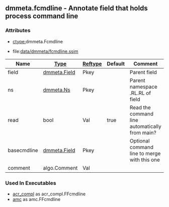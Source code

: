 ## dmmeta.fcmdline - Annotate field that holds process command line


### Attributes
<a href="#attributes"></a>
* [ctype:](/txt/ssimdb/dmmeta/ctype.md)dmmeta.Fcmdline

* file:[data/dmmeta/fcmdline.ssim](/data/dmmeta/fcmdline.ssim)

|Name|[Type](/txt/ssimdb/dmmeta/ctype.md)|[Reftype](/txt/ssimdb/dmmeta/reftype.md)|Default|Comment|
|---|---|---|---|---|
|field|[dmmeta.Field](/txt/ssimdb/dmmeta/field.md)|Pkey||Parent field|
|ns|[dmmeta.Ns](/txt/ssimdb/dmmeta/ns.md)|Pkey||Parent namespace<br>.RL.RL of field|
|read|bool|Val|true|Read the command line automatically from main?|
|basecmdline|[dmmeta.Field](/txt/ssimdb/dmmeta/field.md)|Pkey||Optional command line to merge with this one|
|comment|algo.Comment|Val|

### Used In Executables
<a href="#used-in-executables"></a>
* [acr_compl](/txt/exe/acr_compl/README.md) as acr_compl.FFcmdline
* [amc](/txt/exe/amc/README.md) as amc.FFcmdline

